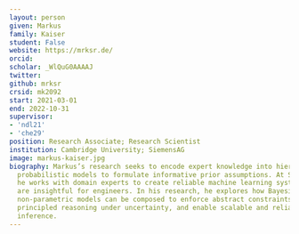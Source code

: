 ```yaml
---
layout: person
given: Markus
family: Kaiser
student: False
website: https://mrksr.de/
orcid: 
scholar: _WlQuG0AAAAJ
twitter: 
github: mrksr
crsid: mk2092
start: 2021-03-01
end: 2022-10-31
supervisor:
- 'ndl21'
- 'che29'
position: Research Associate; Research Scientist
institution: Cambridge University; SiemensAG
image: markus-kaiser.jpg
biography: Markus’s research seeks to encode expert knowledge into hierarchical
  probabilistic models to formulate informative prior assumptions. At Siemens,
  he works with domain experts to create reliable machine learning systems that
  are insightful for engineers. In his research, he explores how Bayesian
  non-parametric models can be composed to enforce abstract constraints, yield
  principled reasoning under uncertainty, and enable scalable and reliable
  inference.
---
```


